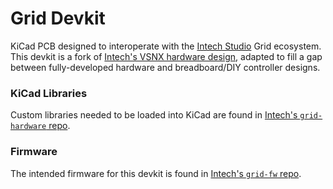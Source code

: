 # Grid Devkit

KiCad PCB designed to interoperate with the [Intech Studio](https://github.com/intechstudio) Grid ecosystem. This devkit is a fork of [Intech's VSNX hardware design](https://github.com/intechstudio/grid-hardware/tree/master/Electrical/Design/PCBA-VSNX), adapted to fill a gap between fully-developed hardware and breadboard/DIY controller designs.

### KiCad Libraries

Custom libraries needed to be loaded into KiCad are found in [Intech's `grid-hardware` repo](https://github.com/intechstudio/grid-hardware).

### Firmware

The intended firmware for this devkit is found in [Intech's `grid-fw` repo](https://github.com/intechstudio/grid-fw).
